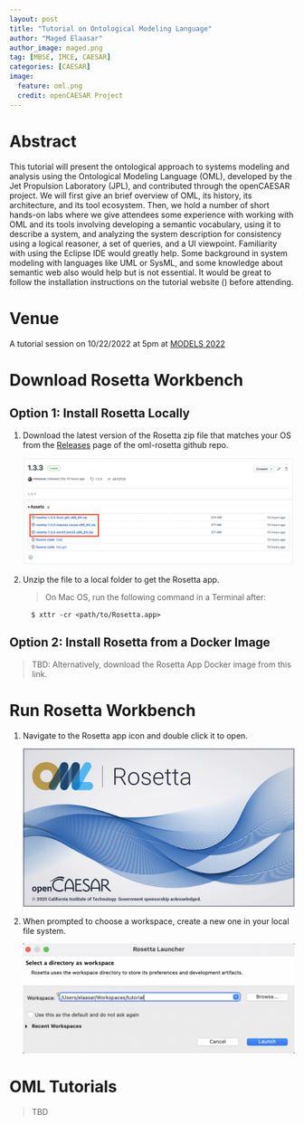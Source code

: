 ```yaml
---
layout: post
title: "Tutorial on Ontological Modeling Language"
author: "Maged Elaasar"
author_image: maged.png
tag: [MBSE, IMCE, CAESAR]
categories: [CAESAR]
image:
  feature: oml.png
  credit: openCAESAR Project
---
```


# Abstract

This tutorial will present the ontological approach to systems modeling and analysis using the Ontological Modeling Language (OML), developed by the Jet Propulsion Laboratory (JPL), and contributed through the openCAESAR project. We will first give an brief overview of OML, its history, its architecture, and its tool ecosystem. Then, we hold a number of short hands-on labs where we give attendees some experience with working with OML and its tools involving developing a semantic vocabulary, using it to describe a system, and analyzing the system description for consistency using a logical reasoner, a set of queries, and a UI viewpoint. Familiarity with using the Eclipse IDE would greatly help. Some background in system modeling with languages like UML or SysML, and some knowledge about semantic web also would help but is not essential. It would be great to follow the installation instructions on the tutorial website () before attending.

# Venue

A tutorial session on 10/22/2022 at 5pm at [MODELS 2022](https://conf.researchr.org/track/models-2022/models-2022-tutorials)

# Download Rosetta Workbench

## Option 1: Install Rosetta Locally

1. Download the latest version of the Rosetta zip file that matches your OS from the [Releases](https://github.com/opencaesar/oml-rosetta/releases/latest) page of the oml-rosetta github repo.

    <img src="../assets/img/models2022/Rosetta-Download.png" width="500"/>

2. Unzip the file to a local folder to get the Rosetta app.
    > On Mac OS, run the following command in a Terminal after:

    ```
      $ xttr -cr <path/to/Rosetta.app>
    ```
## Option 2: Install Rosetta from a Docker Image

> TBD: Alternatively, download the Rosetta App Docker image from this link.

# Run Rosetta Workbench

1. Navigate to the Rosetta app icon and double click it to open.

    <img src="../assets/img/models2022/splash.bmp" width="500"/>

1. When prompted to choose a workspace, create a new one in your local file system.

    <img src="../assets/img/models2022/Rosetta-Launcher.png" width="500"/>

# OML Tutorials
> TBD